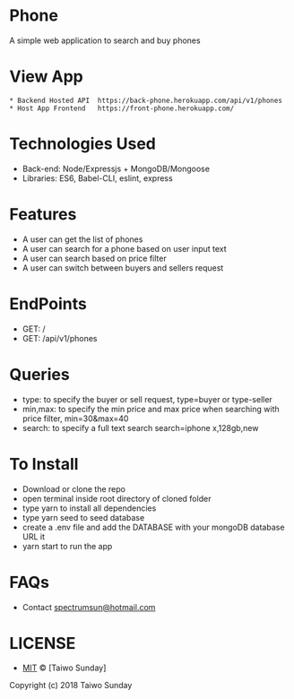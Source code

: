 

# Phone 
A simple web application to search and buy phones

# View App
    * Backend Hosted API  https://back-phone.herokuapp.com/api/v1/phones
    * Host App Frontend   https://front-phone.herokuapp.com/


# Technologies Used
   * Back-end: Node/Expressjs + MongoDB/Mongoose
   * Libraries: ES6, Babel-CLI, eslint, express

# Features
   * A user can get the list of phones
   * A user can search for a phone based on user input text
   * A user can search based on price filter
   * A user can switch between buyers and sellers request

# EndPoints
  * GET: /
  * GET: /api/v1/phones


# Queries
  * type: to specify the buyer or sell request, type=buyer or type-seller
  * min,max: to specify the min price and max price when searching with price filter, min=30&max=40
  * search: to specify a full text search search=iphone x,128gb,new


# To Install
  * Download or clone the repo
  * open terminal inside root directory of cloned folder
  * type yarn to install all dependencies
  * type yarn seed to seed database
  * create a .env file and add the DATABASE with your mongoDB database URL it
  * yarn start to run the app


# FAQs
* Contact spectrumsun@hotmail.com


# LICENSE
* [MIT](./LICENSE) © [Taiwo Sunday]

Copyright (c) 2018 Taiwo Sunday